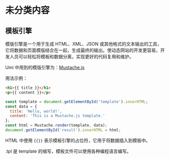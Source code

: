 # 未分类内容

## 模板引擎

模版引擎是一个用于生成 HTML、XML、JSON 或其他格式的文本输出的工具，它将数据和页面模版结合在一起，生成最终的输出。使动态网站的开发更容易，开发人员可以轻松将模板和数据分离，实现更好的代码复用和维护。


Umi 中用到的模版引擎为：[Mustache.js](https://github.com/janl/mustache.js/blob/master/bin/mustache)
 

用法示例：

```html
<h1>{{ title }}</h1>
<p>{{ content }}</p>
```

```javascript
const template = document.getElementById('template').innerHTML;
const data = {
  title: 'Hello, world!',
  content: 'This is a Mustache.js template.'
};
const html = Mustache.render(template, data);
document.getElementById('result').innerHTML = html;

```



HTML 中使用 `{{}}` 表示模板引擎的占位符，它用于将数据插入到模板中。


.tpl 是 template 的缩写，模板文件可以使用各种编程语言编写。